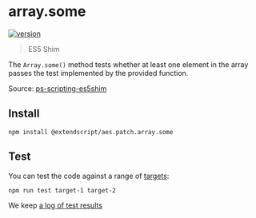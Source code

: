 # array.some

[![version](https://img.shields.io/npm/v/@extendscript/aes.patch.array.some.svg)](https://www.npmjs.org/package/@extendscript/aes.patch.array.some)

> ES5 Shim

The `Array.some()` method tests whether at least one element in the array passes the test implemented by the provided function.

Source: [ps-scripting-es5shim](https://github.com/EugenTepin/ps-scripting-es5shim/blob/master/lib/Array/some.js)

## Install

    npm install @extendscript/aes.patch.array.some

## Test

You can test the code against a range of [targets](https://github.com/nbqx/fakestk/blob/master/resources/versions.json):

    npm run test target-1 target-2

We keep [a log of test results](./test/results_log.md)

